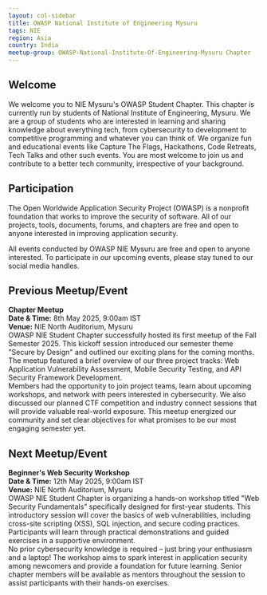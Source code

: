 ```yaml
---
layout: col-sidebar
title: OWASP National Institute of Engineering Mysuru
tags: NIE
region: Asia
country: India
meetup-group: OWASP-National-Institute-Of-Engineering-Mysuru Chapter
---
```


## Welcome

We welcome you to NIE Mysuru's OWASP Student Chapter. This chapter is currently run by students of National Institute of Engineering, Mysuru. We are a group of students who are interested in learning and sharing knowledge about everything tech, from cybersecurity to development to competitive programming and whatever you can think of. We organize fun and educational events like Capture The Flags, Hackathons, Code Retreats, Tech Talks and other such events. You are most welcome to join us and contribute to a better tech community, irrespective of your background.

## Participation

The Open Worldwide Application Security Project (OWASP) is a nonprofit foundation that works to improve the security of software. All of our projects, tools, documents, forums, and chapters are free and open to anyone interested in improving application security.

All events conducted by OWASP NIE Mysuru are free and open to anyone interested. To participate in our upcoming events, please stay tuned to our social media handles.

## Previous Meetup/Event

**Chapter Meetup**\
**Date & Time:** 8th May 2025, 9:00am IST\
**Venue:** NIE North Auditorium, Mysuru\
OWASP NIE Student Chapter successfully hosted its first meetup of the Fall Semester 2025. This kickoff session introduced our semester theme "Secure by Design" and outlined our exciting plans for the coming months. The meetup featured a brief overview of our three project tracks: Web Application Vulnerability Assessment, Mobile Security Testing, and API Security Framework Development.\
Members had the opportunity to join project teams, learn about upcoming workshops, and network with peers interested in cybersecurity. We also discussed our planned CTF competition and industry connect sessions that will provide valuable real-world exposure. This meetup energized our community and set clear objectives for what promises to be our most engaging semester yet.

## Next Meetup/Event

**Beginner's Web Security Workshop**\
**Date & Time:** 12th May 2025, 9:00am IST\
**Venue:** NIE North Auditorium, Mysuru\
OWASP NIE Student Chapter is organizing a hands-on workshop titled "Web Security Fundamentals" specifically designed for first-year students. This introductory session will cover the basics of web vulnerabilities, including cross-site scripting (XSS), SQL injection, and secure coding practices. Participants will learn through practical demonstrations and guided exercises in a supportive environment.\
No prior cybersecurity knowledge is required – just bring your enthusiasm and a laptop! The workshop aims to spark interest in application security among newcomers and provide a foundation for future learning. Senior chapter members will be available as mentors throughout the session to assist participants with their hands-on exercises.
